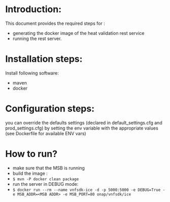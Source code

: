 Introduction:
=============
This document provides the required steps for :
- generating the docker image of the heat validation rest service
- running the rest server.

Installation steps:
====================
Install following software:
- maven
- docker

Configuration steps:
====================
you can override the defaults settings (declared in default_settings.cfg and prod_settings.cfg)
by setting the env variable with the appropriate values (see Dockerfile for available ENV vars)

How to run?
===========
- make sure that the MSB is running
- build the image : 
- ``$ mvn -P docker clean package``
- run the server in DEBUG mode:
- ``$ docker run --rm --name vnfsdk-ice -d -p 5000:5000 -e DEBUG=True -e MSB_ADDR=<MSB ADDR> -e MSB_PORT=80 onap/vnfsdk/ice``
